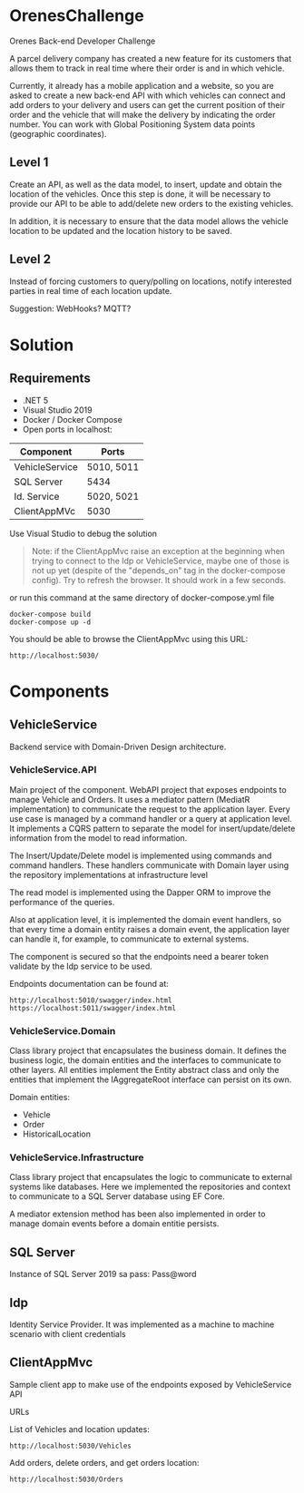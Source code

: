 # OrenesChallenge
Orenes Back-end Developer Challenge

A parcel delivery company has created a new feature for its customers that allows them to track in real time where their order is and in which vehicle.

Currently, it already has a mobile application and a website, so you are asked to create a new back-end API with which vehicles can connect and add orders to your delivery and users can get the current position of their order and the vehicle that will make the delivery by indicating the order number. You can work with Global Positioning System data points (geographic coordinates).

## Level 1
Create an API, as well as the data model, to insert, update and obtain the location of the vehicles. Once this step is done, it will be necessary to provide our API to be able to add/delete new orders to the existing vehicles.

In addition, it is necessary to ensure that the data model allows the vehicle location to be updated and the location history to be saved.

## Level 2
Instead of forcing customers to query/polling on locations, notify interested parties in real time of each location update.

Suggestion: WebHooks? MQTT?

# Solution
## Requirements
* .NET 5
* Visual Studio 2019
* Docker / Docker Compose
* Open ports in localhost:


| Component      |      Ports |
|----------------|------------|
| VehicleService | 5010, 5011 |
| SQL Server     | 5434       |
| Id. Service    | 5020, 5021 |
| ClientAppMVc   | 5030       |

Use Visual Studio to debug the solution 
>Note: if the ClientAppMvc raise an exception at the beginning when trying to connect to the Idp or VehicleService, maybe one of those is not up yet (despite of the "depends_on" tag in the docker-compose config). Try to refresh the browser. It should work in a few seconds. 

or run this command at the same directory of docker-compose.yml file
```
docker-compose build
docker-compose up -d
```
You should be able to browse the ClientAppMvc using this URL:
```
http://localhost:5030/
```

# Components
## VehicleService
Backend service with Domain-Driven Design architecture. 
### VehicleService.API
Main project of the component. WebAPI project that exposes endpoints to manage Vehicle and Orders. It uses a mediator pattern (MediatR implementation) to communicate the request to the application layer. Every use case is managed by a command handler or a query at application level.
It implements a CQRS pattern to separate the model for insert/update/delete information from the model to read information.

The Insert/Update/Delete model is implemented using commands and command handlers. These handlers communicate with Domain layer using the repository implementations at infrastructure level

The read model is implemented using the Dapper ORM to improve the performance of the queries.

Also at application level, it is implemented the domain event handlers, so that every time a domain entity raises a domain event, the application layer can handle it, for example, to communicate to external systems.

The component is secured so that the endpoints need a bearer token validate by the Idp service to be used.

Endpoints documentation can be found at:
```
http://localhost:5010/swagger/index.html
https://localhost:5011/swagger/index.html
```

### VehicleService.Domain
Class library project that encapsulates the business domain. It defines the business logic, the domain entities and the interfaces to communicate to other layers.
All entities implement the Entity abstract class and only the entities that implement the IAggregateRoot interface can persist on its own.

Domain entities:
* Vehicle
* Order
* HistoricalLocation

### VehicleService.Infrastructure
Class library project that encapsulates the logic to communicate to external systems like databases. Here we implemented the repositories and context to communicate to a SQL Server database using EF Core.

A mediator extension method has been also implemented in order to manage domain events before a domain entitie persists.


## SQL Server
Instance of SQL Server 2019
sa pass: Pass@word

## Idp
Identity Service Provider. It was implemented as a machine to machine scenario with client credentials

## ClientAppMvc
Sample client app to make use of the endpoints exposed by VehicleService API

URLs

List of Vehicles and location updates:
```
http://localhost:5030/Vehicles
```

Add orders, delete orders, and get orders location:

```
http://localhost:5030/Orders
```